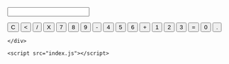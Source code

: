 <!DOCTYPE html>
<html lang="en">
<head>
    <meta charset="UTF-8">
    <meta name="viewport" content="width=device-width, initial-scale=1.0">
    <link rel="stylesheet" href="style.css">
    <title>Calculator</title>
</head>
<body>
    <div id="main">
        <form name="form">
            <input class="textview" name="textview">
        </form>
        <div class="grid-container">
            <input class="grid-item" type="button" value="C" onclick="clean()">
            <input class="grid-item" type="button" value="<" onclick="back()">
            <input class="grid-item" type="button" value="/" onclick="insert('/')">
            <input class="grid-item" type="button" value="X" onclick="insert('*')">
            <input class="grid-item" type="button" value="7" onclick="insert(7)">
            <input class="grid-item" type="button" value="8" onclick="insert(8)">
            <input class="grid-item" type="button" value="9" onclick="insert(9)">
            <input class="grid-item" type="button" value="-" onclick="insert('-')">
            <input class="grid-item" type="button" value="4" onclick="insert(4)">
            <input class="grid-item" type="button" value="5" onclick="insert(5)">
            <input class="grid-item" type="button" value="6" onclick="insert(6)">
            <input class="grid-item" type="button" value="+" onclick="insert('+')">
            <input class="grid-item" type="button" value="1" onclick="insert(1)">
            <input class="grid-item" type="button" value="2" onclick="insert(2)">
            <input class="grid-item" type="button" value="3" onclick="insert(3)">
            <input class="grid-item" id="equals" type="button" value="=" onclick="equal()">
            <input class="grid-item" id="zero" type="button" value="0" onclick="insert(0)">
            <input class="grid-item" type="button" value="." onclick="insert('.')">
          </div>
    
    </div>

    <script src="index.js"></script>
</body>
</html>
